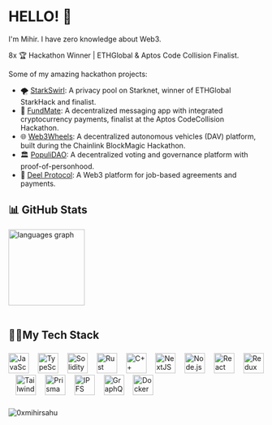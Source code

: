 # HELLO! 👋

I'm Mihir. I have zero knowledge about Web3.

8x 🏆 Hackathon Winner | ETHGlobal & Aptos Code Collision Finalist.

Some of my amazing hackathon projects:

- 🌪️ [StarkSwirl](https://ethglobal.com/showcase/starkswirl-vyttm): A privacy pool on Starknet, winner of ETHGlobal StarkHack and finalist.  
- 💸 [FundMate](https://dorahacks.io/buidl/16821): A decentralized messaging app with integrated cryptocurrency payments, finalist at the Aptos CodeCollision Hackathon.  
- 🌐 [Web3Wheels](https://devpost.com/software/web3wheels): A decentralized autonomous vehicles (DAV) platform, built during the Chainlink BlockMagic Hackathon. 
- 🏛️ [PopuliDAO](https://ethglobal.com/showcase/populidao-ffbb2): A decentralized voting and governance platform with proof-of-personhood.  
- 🤝 [Deel Protocol](https://ethglobal.com/showcase/deel-protocol-kq19m): A Web3 platform for job-based agreements and payments.  


## 📊 GitHub Stats
<div align="left">
  <img src="https://github-readme-stats.vercel.app/api/top-langs/?username=0xmihirsahu&theme=tokyonight&show_icons=true&hide_border=true&layout=compact" height="150" alt="languages graph"  />
</div>
<br>



###

<h2 align="left">👨‍💻My Tech Stack</h2>

###

<div align="left">
  <img src="https://skillicons.dev/icons?i=js" height="40" alt="JavaScript logo" />
  <img width="10" />
  <img src="https://skillicons.dev/icons?i=ts" height="40" alt="TypeScript logo" />
  <img width="10" />
  <img src="https://skillicons.dev/icons?i=solidity" height="40" alt="Solidity logo" />
  <img width="10" />
  <img src="https://skillicons.dev/icons?i=rust" height="40" alt="Rust logo" />
  <img width="10" />
  <img src="https://skillicons.dev/icons?i=cpp" height="40" alt="C++ logo" />
  <img width="10" />
  <img src="https://skillicons.dev/icons?i=nextjs" height="40" alt="NextJS logo"  />
  <img width="10" />
  <img src="https://skillicons.dev/icons?i=nodejs" height="40" alt="Node.js logo" />
  <img width="10" />
  <img src="https://skillicons.dev/icons?i=react" height="40" alt="React logo" />
  <img width="10" />
  <img src="https://skillicons.dev/icons?i=redux" height="40" alt="Redux logo"  />
  <img width="10" />
  <img src="https://skillicons.dev/icons?i=tailwind" height="40" alt="Tailwind CSS logo" />
  <img width="10" />
  <img src="https://skillicons.dev/icons?i=prisma" height="40" alt="Prisma logo"  />
  <img width="10" /> 
  <img src="https://skillicons.dev/icons?i=ipfs" height="40" alt="IPFS logo"  />
  <img width="10" /> 
  <img src="https://skillicons.dev/icons?i=graphql" height="40" alt="GraphQL logo"  />
  <img width="10" /> 
  <img src="https://skillicons.dev/icons?i=docker" height="40" alt="Docker logo"  />
</div>

###

<p align="left"> <img src="https://komarev.com/ghpvc/?username=0xmihirsahu&label=Profile%20views&color=0e75b6&style=flat" alt="0xmihirsahu" /> </p>

